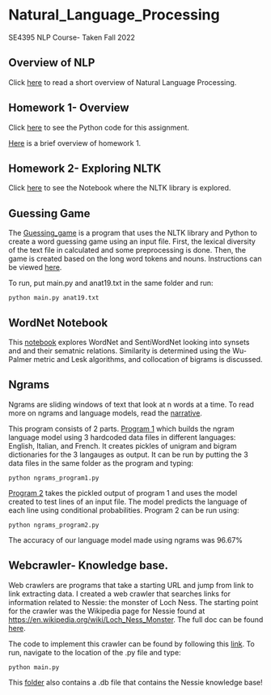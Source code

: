 # Natural_Language_Processing
SE4395 NLP Course- Taken Fall 2022

## Overview of NLP

Click [here](/Overviews/NLP_Overview.pdf) to read a short overview of Natural Language Processing. 


## Homework 1- Overview

Click [here](/Homework1/Homework1_KLK170230.py) to see the Python code for this assignment.

[Here](/Overviews/Homework1_overview.pdf) is a brief overview of homework 1.

## Homework 2- Exploring NLTK

Click [here](/Homework3/Assignment3_ExploringNLTK.pdf) to see the Notebook where the NLTK library is explored.


## Guessing Game

The [Guessing_game](/Guessing_game/main.py) is a program that uses the NLTK library and Python to create a word guessing 
game using an input file. First, the lexical diversity of the text file in calculated and some preprocessing is done.
Then, the game is created based on the long word tokens and nouns. Instructions can be viewed [here](/Guessing_game/instructions.pdf).
    
To run, put main.py and anat19.txt in the same folder and run: 
    
	python main.py anat19.txt   

## WordNet Notebook

This [notebook](/WordNet/WordNetNotebook.pdf) explores WordNet and SentiWordNet looking into synsets and and their sematnic relations.
Similarity is determined using the Wu-Palmer metric and Lesk algorithms, and collocation of bigrams is discussed.

## Ngrams

Ngrams are sliding windows of text that look at n words at a time. To read more on ngrams and language models, read the [narrative](/Ngrams/Ngrams_narrative.pdf).
     
This program consists of 2 parts. [Program 1](/Ngrams/ngrams_program1.py) which builds the ngram language model using 3 hardcoded data files in
different languages: English, Italian, and French. It creates pickles of unigram and bigram dictionaries for the 3 langauges as output. It can
be run by putting the 3 data files in the same folder as the program and typing:
  
	python ngrams_program1.py
   
[Program 2](/Ngrams/ngrams_program2.py) takes the pickled output of program 1 and uses the model created to test lines of an input file.
The model predicts the language of each line using conditional probabilities. Program 2 can be run using:
	  
	python ngrams_program2.py
 
The accuracy of our language model made using ngrams was 96.67%

## Webcrawler- Knowledge base.

Web crawlers are programs that take a starting URL and jump from link to link extracting data. I created a web crawler that 
searches links for information related to Nessie: the monster of Loch Ness. The starting point for the crawler was the
Wikipedia page for Nessie found at https://en.wikipedia.org/wiki/Loch_Ness_Monster. The full doc can be found [here](/web_crawler/web_crawler.pdf).
  
The code to implement this crawler can be found by following this [link](/web_crawler/main.py). To run, navigate to the location
of the .py file and type:
 
	python main.py
 
This [folder](/web_crawler/) also contains a .db file that contains the Nessie knowledge base!

	
